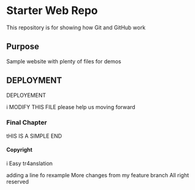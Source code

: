 # Starter Web Repo

This repository is for showing how Git and GitHub work

## Purpose

Sample website with plenty of files for demos

## DEPLOYMENT

DEPLOYEMENT

i MODIFY THIS FILE
please help us moving forward
### Final Chapter

tHIS IS A SIMPLE END

#### Copyright

i Easy tr4anslation

adding a line fo rexample
More changes from my feature branch
All right reserved
